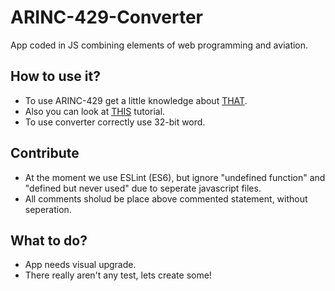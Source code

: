 # ARINC-429-Converter

App coded in JS combining elements of web programming and aviation.

## How to use it?
* To use ARINC-429 get a little knowledge about [THAT](https://en.wikipedia.org/wiki/ARINC_429).
* Also you can look at [THIS](http://aviftech.com/files/2213/6387/8354/ARINC429_Tutorial.pdf) tutorial.
* To use converter correctly use 32-bit word.

## Contribute
* At the moment we use ESLint (ES6), but ignore "undefined function" and "defined but never used" due to seperate javascript files.
* All comments sholud be place above commented statement, without seperation.

## What to do?
* App needs visual upgrade.
* There really aren't any test, lets create some!
